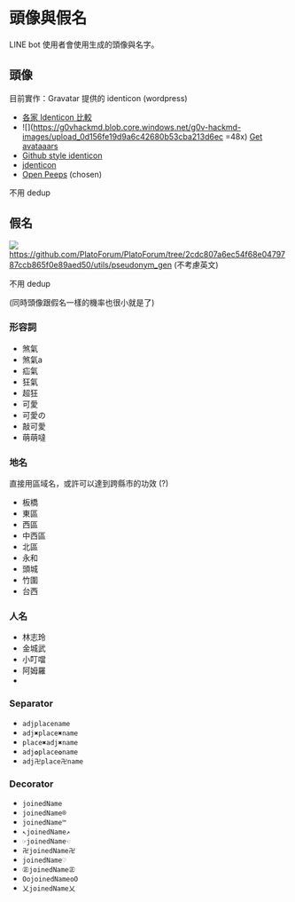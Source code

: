 # 頭像與假名

LINE bot 使用者會使用生成的頭像與名字。

## 頭像

目前實作：Gravatar 提供的 identicon (wordpress)

- [各家 Identicon 比較](https://barro.github.io/2018/02/avatars-identicons-and-hash-visualization/)
- ![](https://g0vhackmd.blob.core.windows.net/g0v-hackmd-images/upload_0d156fe19d9a6c42680b53cba213d6ec =48x) [Get avataaars](https://getavataaars.com/)
- [Github style identicon](https://github.com/stewartlord/identicon.js)
- [jdenticon](https://jdenticon.com/)
- [Open Peeps](https://github.com/CeamKrier/react-peeps) (chosen)

不用 dedup

## 假名

![](https://g0vhackmd.blob.core.windows.net/g0v-hackmd-images/upload_08ca66bee421f31309e1458334116317)
https://github.com/PlatoForum/PlatoForum/tree/2cdc807a6ec54f68e0479787ccb865f0e89aed50/utils/pseudonym_gen (不考慮英文)

不用 dedup

(同時頭像跟假名一樣的機率也很小就是了)

### 形容詞

- 煞氣
- 煞氣a
- 疝氣
- 狂氣
- 超狂
- 可愛
- 可愛の
- 敲可愛
- 萌萌噠

### 地名
直接用區域名，或許可以達到跨縣市的功效 (?)

- 板橋
- 東區
- 西區
- 中西區
- 北區
- 永和
- 頭城
- 竹圍
- 台西

### 人名
- 林志玲
- 金城武
- 小叮噹
- 阿姆羅
- 

### Separator

- `adjplacename`
- `adj✖place✖name`
- `place✖adj✖name`
- `adj✿place✿name`
- `adj卍place卍name`


### Decorator

- `joinedName`
- `joinedName®`
- `joinedName™`
- `↖joinedName↗`
- `☞joinedName☜`
- `卍joinedName卍`
- `joinedName♡`
- `㊣joinedName㊣`
- `OojoinedNameoO`
- `乂joinedName乂`
